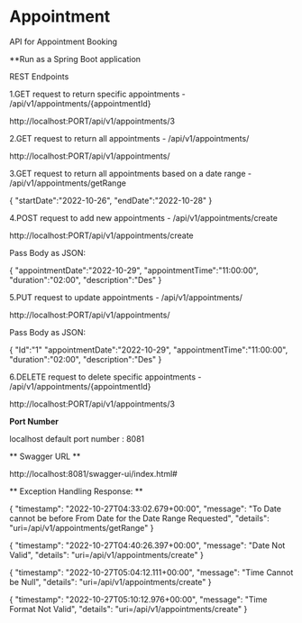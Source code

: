 # Appointment
API for Appointment Booking

**Run as a Spring Boot application

REST Endpoints

1.GET request to return specific appointments - /api/v1/appointments/{appointmentId}

http://localhost:PORT/api/v1/appointments/3

2.GET request to return all appointments - /api/v1/appointments/

http://localhost:PORT/api/v1/appointments/

3.GET request to return all appointments based on a date range - /api/v1/appointments/getRange

{
      "startDate":"2022-10-26",
      "endDate":"2022-10-28"
}

4.POST request to add new appointments - /api/v1/appointments/create

http://localhost:PORT/api/v1/appointments/create

Pass Body as JSON:

{
	"appointmentDate":"2022-10-29",
	"appointmentTime":"11:00:00",
	"duration":"02:00",
	"description":"Des"
}

5.PUT request to update appointments - /api/v1/appointments/

http://localhost:PORT/api/v1/appointments/

Pass Body as JSON:

{
	"Id":"1"
	"appointmentDate":"2022-10-29",
	"appointmentTime":"11:00:00",
	"duration":"02:00",
	"description":"Des"
}

6.DELETE request to delete specific appointments - /api/v1/appointments/{appointmentId}

http://localhost:PORT/api/v1/appointments/3

**Port Number**

localhost default port number : 8081

** Swagger URL **

http://localhost:8081/swagger-ui/index.html#

** Exception Handling Response: **

{
   "timestamp": "2022-10-27T04:33:02.679+00:00",
   "message": "To Date cannot be before From Date for the Date Range Requested",
   "details": "uri=/api/v1/appointments/getRange"
}

{
   "timestamp": "2022-10-27T04:40:26.397+00:00",
   "message": "Date Not Valid",
   "details": "uri=/api/v1/appointments/create"
}

{
   "timestamp": "2022-10-27T05:04:12.111+00:00",
   "message": "Time Cannot be Null",
   "details": "uri=/api/v1/appointments/create"
}

{
   "timestamp": "2022-10-27T05:10:12.976+00:00",
   "message": "Time Format Not Valid",
   "details": "uri=/api/v1/appointments/create"
}
